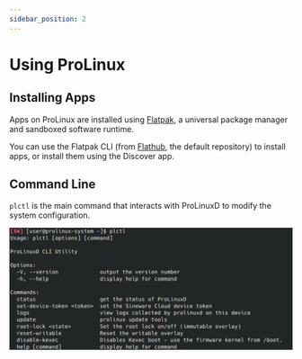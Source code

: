 ```yaml
---
sidebar_position: 2
---
```


# Using ProLinux

## Installing Apps

Apps on ProLinux are installed using [Flatpak](https://flatpak.org/), a universal package manager and sandboxed software runtime.

You can use the Flatpak CLI (from [Flathub](https://flathub.org/en), the default repository) to install apps, or install them using the Discover app.

## Command Line
`plctl` is the main command that interacts with ProLinuxD to modify the system configuration.

![plctl help output](./assets/plctl-output.png)
